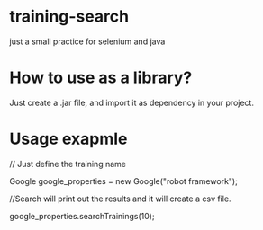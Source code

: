 # training-search
just a small practice for selenium and java

# How to use as a library?
Just create a .jar file, and import it as dependency in your project. 

# Usage exapmle

// Just define the training name

Google google_properties = new Google("robot framework");

//Search will print out the results and it will create a csv file.

google_properties.searchTrainings(10);
